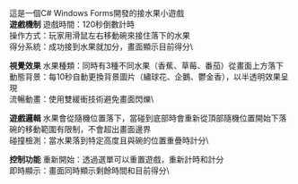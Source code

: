 這是一個C# Windows Forms開發的接水果小遊戲\
**遊戲機制**
遊戲時間：120秒倒數計時\
操作方式：玩家用滑鼠左右移動碗來接住落下的水果\
得分系統：成功接到水果就加分，畫面顯示目前得分\

**視覺效果**
水果種類：同時有3種不同水果（香蕉、草莓、番茄）從畫面上方落下\
動態背景：每10秒自動更換背景圖片（繡球花、企鵝、鬱金香），以半透明效果呈現\
流暢動畫：使用雙緩衝技術避免畫面閃爍\

**遊戲邏輯**
水果會從隨機位置落下，當碰到底部時會重新從頂部隨機位置開始下落\
碗的移動範圍有限制，不會超出畫面邊界\
碰撞檢測：當水果落到特定高度且與碗的位置重疊時計分\

**控制功能**
重新開始：透過選單可以重置遊戲，重新計時和計分\
即時顯示：畫面同時顯示剩餘時間和目前得分\
